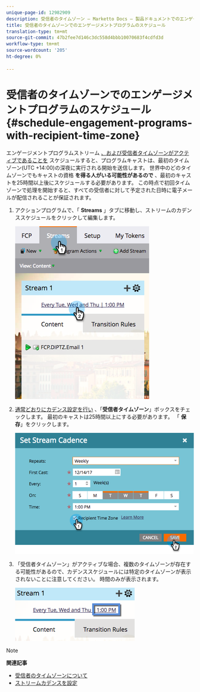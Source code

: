 ```yaml
---
unique-page-id: 12982909
description: 受信者のタイムゾーン — Marketto Docs — 製品ドキュメントでのエンゲージメントプログラムのスケジュール
title: 受信者のタイムゾーンでのエンゲージメントプログラムのスケジュール
translation-type: tm+mt
source-git-commit: 47b2fee7d146c3dc558d4bbb10070683f4cdfd3d
workflow-type: tm+mt
source-wordcount: '205'
ht-degree: 0%

---
```



# 受信者のタイムゾーンでのエンゲージメントプログラムのスケジュール {#schedule-engagement-programs-with-recipient-time-zone}

エンゲージメントプログラムストリーム [、および受信者タイムゾーンがアクティブであることを](https://docs.marketo.com/display/DOCS/Schedule+Engagement+Programs+for+Recipient+Time+Zones) スケジュールすると、プログラムキャストは、最初のタイムゾーン(UTC +14:00)の深夜に実行される開始を送信します。 世界中のどのタイムゾーンでもキャストの資格 **を得る人がいる可能性があるので** 、最初のキャストを25時間以上後にスケジュールする必要があります。 この時点で初回タイムゾーンで処理を開始すると、すべての受信者に対して予定された日時に電子メールが配信されることが保証されます。

1. アクションプログラムで、「 **Streams** 」タブに移動し、ストリームのカデンススケジュールをクリックして編集します。

   ![](assets/image2017-12-5-13-3a36-3a21.png)

1. [通常どおりにカデンス設定を行い](../../../../../product-docs/email-marketing/drip-nurturing/engagement-program-streams/set-stream-cadence.md) 、「**受信者タイムゾーン**」ボックスをチェックします。 最初のキャストは25時間以上にする必要があります。 「 **保存**」をクリックします。

   ![](assets/image2017-12-5-13-3a50-3a32.png)

1. 「受信者タイムゾーン」がアクティブな場合、複数のタイムゾーンが存在する可能性があるので、カデンススケジュールには特定のタイムゾーンが表示されないことに注意してください。 時間のみが表示されます。

   ![](assets/image2017-12-5-13-3a56-3a21.png)

>[!NOTE]
>
>**関連記事**
>
>* [受信者のタイムゾーンについて](../../../../../product-docs/email-marketing/email-programs/email-program-actions/scheduling-with-recipient-time-zone/understanding-recipient-time-zone.md)
>* [ストリームカデンスを設定](../../../../../product-docs/email-marketing/drip-nurturing/engagement-program-streams/set-stream-cadence.md)

>



